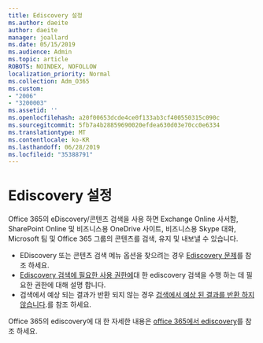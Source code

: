 ```yaml
---
title: Ediscovery 설정
ms.author: daeite
author: daeite
manager: joallard
ms.date: 05/15/2019
ms.audience: Admin
ms.topic: article
ROBOTS: NOINDEX, NOFOLLOW
localization_priority: Normal
ms.collection: Adm_O365
ms.custom:
- "2006"
- "3200003"
ms.assetid: ''
ms.openlocfilehash: a20f00653dcde4ce0f133ab3cf400550315c090c
ms.sourcegitcommit: 5fb7a4b28859690020efdea630d03e70cc0e6334
ms.translationtype: MT
ms.contentlocale: ko-KR
ms.lasthandoff: 06/28/2019
ms.locfileid: "35388791"
---
```

# <a name="ediscovery-settings"></a>Ediscovery 설정

Office 365의 eDiscovery/콘텐츠 검색을 사용 하면 Exchange Online 사서함, SharePoint Online 및 비즈니스용 OneDrive 사이트, 비즈니스용 Skype 대화, Microsoft 팀 및 Office 365 그룹의 콘텐츠를 검색, 유지 및 내보낼 수 있습니다.

- EDiscovery 또는 콘텐츠 검색 메뉴 옵션을 찾으려는 경우 [Ediscovery 문제](https://docs.microsoft.com/alchemyinsights/ediscovery-issues)를 참조 하세요.
- [Ediscovery 검색에 필요한 사용 권한에](https://docs.microsoft.com/alchemyinsights/permissions-required-for-ediscovery-searches)대 한 ediscovery 검색을 수행 하는 데 필요한 권한에 대해 설명 합니다.
- 검색에서 예상 되는 결과가 반환 되지 않는 경우 [검색에서 예상 된 결과를 반환 하지 않습니다](https://docs.microsoft.com/alchemyinsights/search-not-returning-expected-results).를 참조 하세요.

Office 365의 ediscovery에 대 한 자세한 내용은 [office 365에서 ediscovery](https://docs.microsoft.com/office365/securitycompliance/ediscovery)를 참조 하세요.
